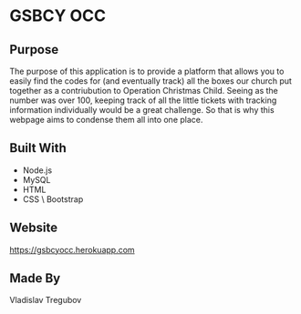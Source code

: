 # GSBCY OCC
## Purpose
The purpose of this application is to provide a platform that allows you to easily find the codes for (and eventually track) all the boxes our church put together as a contriubution to Operation Christmas Child. Seeing as the number was over 100, keeping track of all the little tickets with tracking information individually would be a great challenge. So that is why this webpage aims to condense them all into one place.

## Built With
* Node.js
* MySQL
* HTML
* CSS \ Bootstrap


## Website
https://gsbcyocc.herokuapp.com
## Made By
Vladislav Tregubov


